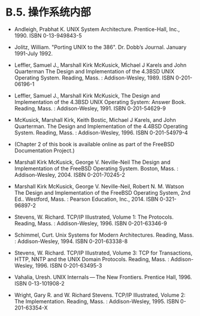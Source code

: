 # B.5. 操作系统内部

- Andleigh, Prabhat K. UNIX System Architecture. Prentice-Hall, Inc., 1990. ISBN 0-13-949843-5

- Jolitz, William. "Porting UNIX to the 386". Dr. Dobb’s Journal. January 1991-July 1992.

- Leffler, Samuel J., Marshall Kirk McKusick, Michael J Karels and John Quarterman The Design and Implementation of the 4.3BSD UNIX Operating System. Reading, Mass. : Addison-Wesley, 1989. ISBN 0-201-06196-1

- Leffler, Samuel J., Marshall Kirk McKusick, The Design and Implementation of the 4.3BSD UNIX Operating System: Answer Book. Reading, Mass. : Addison-Wesley, 1991. ISBN 0-201-54629-9

- McKusick, Marshall Kirk, Keith Bostic, Michael J Karels, and John Quarterman. The Design and Implementation of the 4.4BSD Operating System. Reading, Mass. : Addison-Wesley, 1996. ISBN 0-201-54979-4

- (Chapter 2 of this book is available online as part of the FreeBSD Documentation Project.)

- Marshall Kirk McKusick, George V. Neville-Neil The Design and Implementation of the FreeBSD Operating System. Boston, Mass. : Addison-Wesley, 2004. ISBN 0-201-70245-2

- Marshall Kirk McKusick, George V. Neville-Neil, Robert N. M. Watson The Design and Implementation of the FreeBSD Operating System, 2nd Ed.. Westford, Mass. : Pearson Education, Inc., 2014. ISBN 0-321-96897-2

- Stevens, W. Richard. TCP/IP Illustrated, Volume 1: The Protocols. Reading, Mass. : Addison-Wesley, 1996. ISBN 0-201-63346-9

- Schimmel, Curt. Unix Systems for Modern Architectures. Reading, Mass. : Addison-Wesley, 1994. ISBN 0-201-63338-8

- Stevens, W. Richard. TCP/IP Illustrated, Volume 3: TCP for Transactions, HTTP, NNTP and the UNIX Domain Protocols. Reading, Mass. : Addison-Wesley, 1996. ISBN 0-201-63495-3

- Vahalia, Uresh. UNIX Internals — The New Frontiers. Prentice Hall, 1996. ISBN 0-13-101908-2

- Wright, Gary R. and W. Richard Stevens. TCP/IP Illustrated, Volume 2: The Implementation. Reading, Mass. : Addison-Wesley, 1995. ISBN 0-201-63354-X
